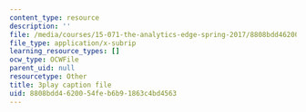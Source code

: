 ```yaml
---
content_type: resource
description: ''
file: /media/courses/15-071-the-analytics-edge-spring-2017/8808bdd4620054feb6b91863c4bd4563_5CExAUWzHEQ.vtt
file_type: application/x-subrip
learning_resource_types: []
ocw_type: OCWFile
parent_uid: null
resourcetype: Other
title: 3play caption file
uid: 8808bdd4-6200-54fe-b6b9-1863c4bd4563
---
```

